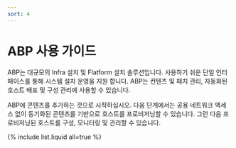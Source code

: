 ```yaml
---
sort: 4
---
```


# ABP 사용 가이드

ABP는 대규모의 Infra 설치 및 Flatform 설치 솔루션입니다. 사용하기 쉬운 단일 인터페이스를 통해 시스템 설치 운영을 지원 합니다. ABP는 컨텐츠 및 패치 관리, 자동화된 호스트 배포 및 구성 관리에 사용할 수 있습니다.

ABP에 콘텐츠를 추가하는 것으로 시작하십시오. 다음 단계에서는 공용 네트워크 액세스 없이 동기화된 콘텐츠를 기반으로 호스트를 프로비저닝할 수 있습니다. 그런 다음 프로비저닝된 호스트를 구성, 모니터링 및 관리할 수 있습니다.

{% include list.liquid all=true %}
